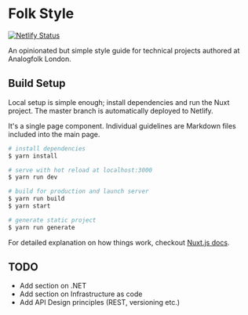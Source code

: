 # Folk Style

[![Netlify Status](https://api.netlify.com/api/v1/badges/f5c90e22-b264-499b-beb0-8257a35883b3/deploy-status)](https://app.netlify.com/sites/hardcore-blackwell-d77203/deploys)

An opinionated but simple style guide for technical projects authored at
Analogfolk London.

## Build Setup

Local setup is simple enough; install dependencies and run the Nuxt project. The master branch is automatically deployed to Netlify.

It's a single page component. Individual guidelines are Markdown files included into the main page.

``` bash
# install dependencies
$ yarn install

# serve with hot reload at localhost:3000
$ yarn run dev

# build for production and launch server
$ yarn run build
$ yarn start

# generate static project
$ yarn run generate
```

For detailed explanation on how things work, checkout [Nuxt.js docs](https://nuxtjs.org).

## TODO

- Add section on .NET
- Add section on Infrastructure as code
- Add API Design principles (REST, versioning etc.)

